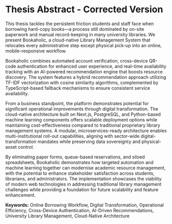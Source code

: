 # Thesis Abstract - Corrected Version

This thesis tackles the persistent friction students and staff face when borrowing hard-copy books—a process still dominated by on-site paperwork and manual record-keeping in many university libraries. We present Bookaholic, a cloud-native Library Management System that relocates every administrative step except physical pick-up into an online, mobile-responsive workflow.

Bookaholic combines automated account verification, cross-device QR-code authentication for enhanced user experience, and real-time availability tracking with an AI-powered recommendation engine that boosts resource discovery. The system features a hybrid recommendation approach utilizing TF-IDF vectorization with cosine similarity algorithms, complemented by TypeScript-based fallback mechanisms to ensure consistent service availability.

From a business standpoint, the platform demonstrates potential for significant operational improvements through digital transformation. The cloud-native architecture built on Next.js, PostgreSQL, and Python-based machine learning components offers scalable deployment options while maintaining cost-effectiveness compared to traditional proprietary library management systems. A modular, microservices-ready architecture enables multi-institutional roll-out capabilities, aligning with sector-wide digital-transformation mandates while preserving data sovereignty and physical-asset control.

By eliminating paper forms, queue-based reservations, and siloed spreadsheets, Bookaholic demonstrates how targeted automation and machine learning together can modernise academic resource management, with the potential to enhance stakeholder satisfaction across students, librarians, and administrators. The implementation showcases the viability of modern web technologies in addressing traditional library management challenges while providing a foundation for future scalability and feature enhancement.

**Keywords:** Online Borrowing Workflow, Digital Transformation, Operational Efficiency, Cross-Device Authentication, AI-Driven Recommendations, University Library Management, Cloud-Native Architecture
